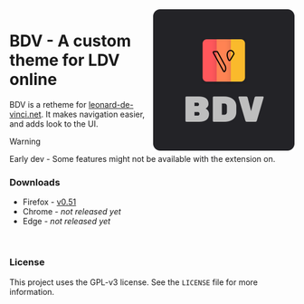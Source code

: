 <img src="https://raw.githubusercontent.com/Egsagon/bdv/master/assets/main.svg" align="right" width="250px">

# BDV - A custom theme for LDV online

BDV is a retheme for [leonard-de-vinci.net](https://leonard-de-vinci.net). It makes navigation easier, and adds look to the UI. 

> [!WARNING]
> Early dev - Some features might not be available with the extension on.

### Downloads
- Firefox - [v0.51](https://github.com/Egsagon/bdv/releases/download/v0.51/bdv-0.51.xpi)
- Chrome - *not released yet*
- Edge - *not released yet*

<br clear="right">

### License
This project uses the GPL-v3 license. See the `LICENSE` file for more information.
